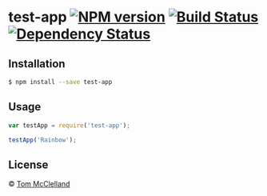 # test-app [![NPM version][npm-image]][npm-url] [![Build Status][travis-image]][travis-url] [![Dependency Status][daviddm-image]][daviddm-url]
> 

## Installation

```sh
$ npm install --save test-app
```

## Usage

```js
var testApp = require('test-app');

testApp('Rainbow');
```
## License

 © [Tom McClelland]()


[npm-image]: https://badge.fury.io/js/test-app.svg
[npm-url]: https://npmjs.org/package/test-app
[travis-image]: https://travis-ci.org/tpmcclelland/test-app.svg?branch=master
[travis-url]: https://travis-ci.org/tpmcclelland/test-app
[daviddm-image]: https://david-dm.org/tpmcclelland/test-app.svg?theme=shields.io
[daviddm-url]: https://david-dm.org/tpmcclelland/test-app
